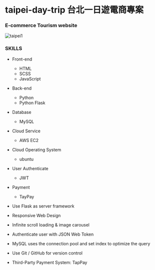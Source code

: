 # taipei-day-trip 台北一日遊電商專案
### E-commerce Tourism website
![taipei1](https://user-images.githubusercontent.com/112619621/224496302-f2a62879-a370-4e59-81b8-58a6a41b9552.gif)

### SKILLS
- Front-end
  - HTML
  - SCSS
  - JavaScript
- Back-end
  - Python
  - Python Flask
- Database
  - MySQL
- Cloud Service
  - AWS EC2
- Cloud Operating System
  - ubuntu
- User Authenticate
  - JWT
- Payment
  - TayPay

- Use Flask as server framework
- Responsive Web Design
- Infinite scroll loading & image carousel
- Authenticate user with JSON Web Token
- MySQL uses the connection pool and set 
  index to optimize the query
- Use Git / GitHub for version control
- Third-Party Payment System: TapPay


